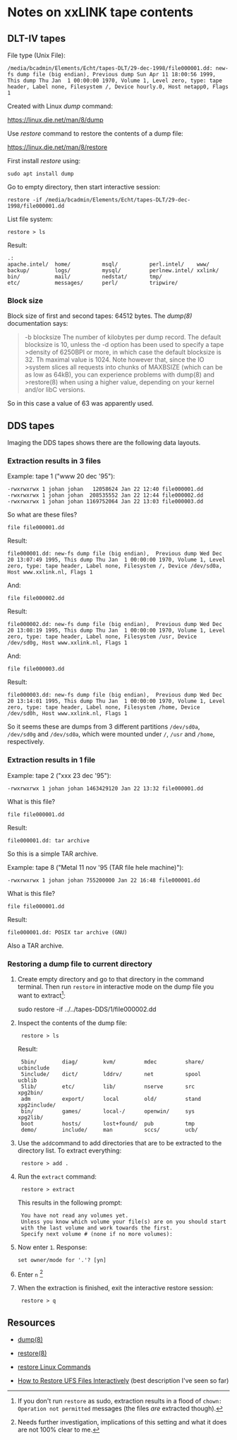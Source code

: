 # Notes on xxLINK tape contents 

## DLT-IV tapes

File type (Unix File):

    /media/bcadmin/Elements/Echt/tapes-DLT/29-dec-1998/file000001.dd: new-fs dump file (big endian), Previous dump Sun Apr 11 18:00:56 1999, This dump Thu Jan  1 00:00:00 1970, Volume 1, Level zero, type: tape header, Label none, Filesystem /, Device hourly.0, Host netapp0, Flags 1

Created with Linux *dump* command:

<https://linux.die.net/man/8/dump>

Use *restore* command to restore the contents of a dump file:

<https://linux.die.net/man/8/restore>


First install *restore* using:

    sudo apt install dump

Go to empty directory, then start interactive session:

    restore -if /media/bcadmin/Elements/Echt/tapes-DLT/29-dec-1998/file000001.dd

List file system:

    restore > ls

Result:

    .:
    apache.intel/  home/          msql/          perl.intel/    www/
    backup/        logs/          mysql/         perlnew.intel/ xxlink/
    bin/           mail/          nedstat/       tmp/
    etc/           messages/      perl/          tripwire/

### Block size

Block size of first and second tapes: 64512 bytes. The *dump(8)* documentation says:

>-b blocksize
>    The number of kilobytes per dump record. The default blocksize is 10, unless the -d option has been used to specify a tape >density of 6250BPI or more, in which case the default blocksize is 32. Th maximal value is 1024. Note however that, since the IO >system slices all requests into chunks of MAXBSIZE (which can be as low as 64kB), you can experience problems with dump(8) and >restore(8) when using a higher value, depending on your kernel and/or libC versions.

So in this case a value of 63 was apparently used.

## DDS tapes

Imaging the DDS tapes shows there are the following data layouts.

### Extraction results in 3 files

Example: tape 1 ("www 20 dec '95"):

    -rwxrwxrwx 1 johan johan   12058624 Jan 22 12:40 file000001.dd
    -rwxrwxrwx 1 johan johan  208535552 Jan 22 12:44 file000002.dd
    -rwxrwxrwx 1 johan johan 1169752064 Jan 22 13:03 file000003.dd

So what are these files?

    file file000001.dd

Result:

    file000001.dd: new-fs dump file (big endian),  Previous dump Wed Dec 20 13:07:49 1995, This dump Thu Jan  1 00:00:00 1970, Volume 1, Level zero, type: tape header, Label none, Filesystem /, Device /dev/sd0a, Host www.xxlink.nl, Flags 1

And:

    file file000002.dd

Result:

    file000002.dd: new-fs dump file (big endian),  Previous dump Wed Dec 20 13:08:19 1995, This dump Thu Jan  1 00:00:00 1970, Volume 1, Level zero, type: tape header, Label none, Filesystem /usr, Device /dev/sd0g, Host www.xxlink.nl, Flags 1

And:

    file file000003.dd

Result:

    file000003.dd: new-fs dump file (big endian),  Previous dump Wed Dec 20 13:14:01 1995, This dump Thu Jan  1 00:00:00 1970, Volume 1, Level zero, type: tape header, Label none, Filesystem /home, Device /dev/sd0h, Host www.xxlink.nl, Flags 1

So it seems these are dumps from 3 different partitions `/dev/sd0a`, `/dev/sd0g` and `/dev/sd0a`, which were mounted under `/`, `/usr` and `/home`, respectively.

### Extraction results in 1 file

Example: tape 2 ("xxx 23 dec '95"):

    -rwxrwxrwx 1 johan johan 1463429120 Jan 22 13:32 file000001.dd

What is this file?

    file file000001.dd

Result:

    file000001.dd: tar archive

So this is a simple TAR archive.

Example: tape 8 ("Metal 11 nov '95 (TAR file hele machine)"):

    -rwxrwxrwx 1 johan johan 755200000 Jan 22 16:48 file000001.dd

What is this file?

    file file000001.dd

Result:

    file000001.dd: POSIX tar archive (GNU)

Also a TAR archive.

### Restoring a dump file to current directory

1. Create empty directory and go to that directory in the command terminal. Then run `restore` in interactive mode on the dump file you want to extract[^1]:

    sudo restore -if ../../tapes-DDS/1/file000002.dd

2. Inspect the contents of the dump file:

        restore > ls
    
    Result:

        5bin/        diag/        kvm/         mdec         share/       ucbinclude 
        5include/    dict/        lddrv/       net          spool        ucblib 
        5lib/        etc/         lib/         nserve       src          xpg2bin/
        adm          export/      local        old/         stand        xpg2include/
        bin/         games/       local-/      openwin/     sys          xpg2lib/
        boot         hosts/       lost+found/  pub          tmp 
        demo/        include/     man          sccs/        ucb/

3. Use the `add`command to add directories that are to be extracted to the directory list. To extract everything: 

        restore > add .

4. Run the `extract` command:

        restore > extract
    
    This results in the following prompt:

        You have not read any volumes yet.
        Unless you know which volume your file(s) are on you should start
        with the last volume and work towards the first.
        Specify next volume # (none if no more volumes):
    
5.  Now enter `1`. Response:

        set owner/mode for '.'? [yn]

6. Enter `n` [^2]

7. When the extraction is finished, exit the interactive restore session:

        restore > q

[^1]: If you don't run `restore` as sudo, extraction results in a flood of `chown: Operation not permitted` messages (the files *are* extracted though).

[^2]: Needs further investigation, implications of this setting and what it does are not 100% clear to me.

## Resources

- [dump(8)](https://linux.die.net/man/8/dump)

- [restore(8)](https://linux.die.net/man/8/restore)

- [restore Linux Commands](https://www.hscripts.com/tutorials/linux-commands/restore.html)

- [How to Restore UFS Files Interactively](https://docs.oracle.com/cd/E19253-01/817-5093/bkuprestoretasks-63510/index.html) (best description I've seen so far)